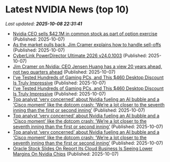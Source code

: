 # Latest NVIDIA News (top 10)
_Last updated: **2025-10-08 22:31:41**_

- [Nvidia CEO sells $42.1M in common stock as part of option exercise](https://thefly.com/permalinks/entry.php/id4209416/NVDA-Nvidia-CEO-sells-M-in-common-stock-as-part-of-option-exercise) (Published: 2025-10-07)
- [As the market pulls back, Jim Cramer explains how to handle sell-offs](https://www.cnbc.com/2025/10/07/-jim-cramer-how-to-handle-sell-offs.html) (Published: 2025-10-07)
- [CyberLink PowerDirector Ultimate 2026 v24.0.1003](https://post.rlsbb.to/cyberlink-powerdirector-ultimate-2026-v24-0-1003/) (Published: 2025-10-07)
- [Jim Cramer on Nvidia: CEO Jensen Huang has a view 20 years ahead, not two quarters ahead](https://biztoc.com/x/c49ab0dda00400cf) (Published: 2025-10-07)
- [I've Tested Hundreds of Gaming PCs, and This $460 Desktop Discount Is Truly Impressive](https://uk.pcmag.com/desktop-pcs/160533/ive-tested-hundreds-of-gaming-pcs-and-this-460-desktop-discount-is-truly-impressive) (Published: 2025-10-07)
- [I've Tested Hundreds of Gaming PCs, and This $460 Desktop Discount Is Truly Impressive](https://me.pcmag.com/en/old-desktop-pcs/32716/ive-tested-hundreds-of-gaming-pcs-and-this-460-desktop-discount-is-truly-impressive) (Published: 2025-10-07)
- [Top analyst ‘very concerned’ about Nvidia fueling an AI bubble and a ‘Cisco moment’ like the dotcom crash: ‘We’re a lot closer to the seventh inning than the first or second inning’](https://biztoc.com/x/15226c59afbde278) (Published: 2025-10-07)
- [Top analyst ‘very concerned’ about Nvidia fueling an AI bubble and a ‘Cisco moment’ like the dotcom crash: ‘We’re a lot closer to the seventh inning than the first or second inning’](https://fortune.com/2025/10/07/ai-bubble-cisco-moment-dotcom-crash-nvidia-jensen-huang-top-analyst/) (Published: 2025-10-07)
- [Top analyst ‘very concerned’ about Nvidia fueling an AI bubble and a ‘Cisco moment’ like the dotcom crash: ‘We’re a lot closer to the seventh inning than the first or second inning’](https://finance.yahoo.com/news/top-analyst-very-concerned-nvidia-211320554.html) (Published: 2025-10-07)
- [Oracle Stock Slides On Report Its Cloud Business Is Seeing Lower Margins On Nvidia Chips](https://biztoc.com/x/556c27a0a4cdacfb) (Published: 2025-10-07)
